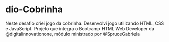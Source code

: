 # dio-Cobrinha
 Neste desafio criei jogo da cobrinha. Desenvolvi jogo utilizando HTML, CSS e JavaScript. Projeto que integra o Bootcamp HTML Web Developer da @digitalinnovationone, módulo ministrado por @SpruceGabriela

